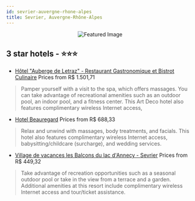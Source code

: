 ```yaml
---
id: sevrier-auvergne-rhone-alpes
title: Sevrier, Auvergne-Rhône-Alpes
---
```


<center><img src="https://i.travelapi.com/hotels/3000000/2410000/2400200/2400148/8383910f_z.jpg" alt="Featured Image" /></center>


##  3 star hotels - ⭐️⭐️⭐️

-    [Hôtel "Auberge de Letraz" - Restaurant Gastronomique et Bistrot Culinaire](https://us.hurb.com/hotels/sevrier/hotel-auberge-de-letraz-restaurant-gastronomique-et-bistrot-culinaire-JNP-JP179623?cmp=18055) Prices from R$ 1.501,71
   > Pamper yourself with a visit to the spa, which offers massages. You can take advantage of recreational amenities such as an outdoor pool, an indoor pool, and a fitness center. This Art Deco hotel also features complimentary wireless Internet access, 
-    [Hotel Beauregard](https://us.hurb.com/hotels/sevrier/hotel-beauregard-JNP-JP815852?cmp=18055) Prices from R$ 688,33
   > Relax and unwind with massages, body treatments, and facials. This hotel also features complimentary wireless Internet access, babysitting/childcare (surcharge), and wedding services.
-    [Village de vacances les Balcons du lac d'Annecy - Sevrier](https://us.hurb.com/hotels/sevrier/village-de-vacances-les-balcons-du-lac-d-annecy-sevrier-JNP-JP004724?cmp=18055) Prices from R$ 449,32
   > Take advantage of recreation opportunities such as a seasonal outdoor pool or take in the view from a terrace and a garden. Additional amenities at this resort include complimentary wireless Internet access and tour/ticket assistance.
